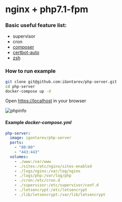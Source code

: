 # nginx + php7.1-fpm

### Basic useful feature list:

 * supervisor
 * cron
 * [composer](https://getcomposer.org/)
 * [certbot-auto](https://certbot.eff.org/)
 * [zsh](https://github.com/robbyrussell/oh-my-zsh)

### How to run example

```bash
git clone git@github.com:iGontarev/php-server.git
cd php-server
docker-compose up -d
```

Open [https://localhost](https://localhost) in your browser

![phpinfo](http://storage7.static.itmages.com/i/17/1009/h_1507569720_7349817_3890ca183b.png)

#### Example *docker-compose.yml*

```yaml
php-server:
  image: igontarev/php-server
  ports:
    - "80:80"
    - "443:443"
  volumes:
    - ./www:/var/www
    - ./sites:/etc/nginx/sites-enabled
    - ./logs/nginx:/var/log/nginx
    - ./logs/php:/var/log/php
    - ./cron:/etc/cron.d
    - ./supervisor:/etc/supervisor/conf.d
    - ./letsencrypt:/etc/letsencrypt
    - ./lib/letsencrypt:/var/lib/letsencrypt
```